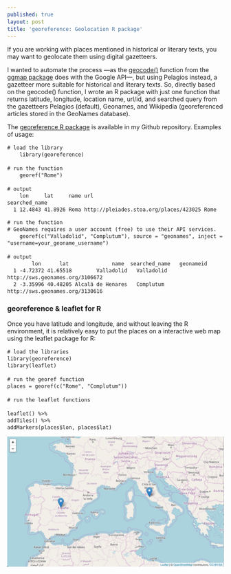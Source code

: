 ```yaml
---
published: true
layout: post
title: 'georeference: Geolocation R package'
---
```

If you are working with places mentioned in historical or literary texts, you may want to geolocate them using digital gazetteers.

I wanted to automate the process —as the [geocode()](https://github.com/dkahle/ggmap/blob/master/R/geocode.R) function from the [ggmap package](https://github.com/dkahle/ggmap) does with the Google API—, but using Pelagios instead, a gazetteer more suitable for historical and literary texts. So, directly based on the geocode() function, I wrote an R package with just one function that returns latitude, longitude, location name, url/id, and searched query from the gazetteers Pelagios (default),  Geonames, and Wikipedia (georeferenced articles stored in the GeoNames database). 

The [georeference R package](https://github.com/editio/georeference) is available in my Github repository. Examples of usage: 

```
# load the library
    library(georeference) 

# run the function
    georef("Rome") 

# output
    lon     lat     name url                                 searched_name
  1 12.4843 41.8926 Roma http://pleiades.stoa.org/places/423025 Rome
```

```
# run the function 
# GeoNames requires a user account (free) to use their API services.
    georef(c("Valladolid", "Complutum"), source = "geonames", inject = "username=your_geoname_username")

# output
        lon      lat              name 	searched_name 	geonameid
  1 -4.72372 41.65518        Valladolid   Valladolid 	http://sws.geonames.org/3106672
  2 -3.35996 40.48205 Alcalá de Henares   Complutum 	http://sws.geonames.org/3130616
```



### georeference & leaflet for R

 Once you have latitude and longitude, and without leaving the R environment, it is relatively easy to put the places on a interactive web map using the leaflet package for R:
 

```
# load the libraries
library(georeference)
library(leaflet)

# run the georef function
places = georef(c("Rome", "Complutum"))

# run the leaflet functions

leaflet() %>%
addTiles() %>%
addMarkers(places$lon, places$lat)
```

![georeference & leaflet](https://raw.githubusercontent.com/editio/editio.github.io/master/imagen/georeference_leaflet_post.jpg)

